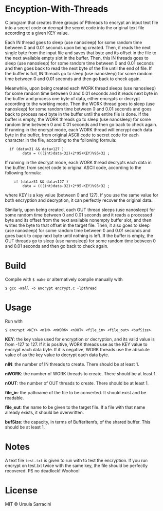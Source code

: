 # Encyption-With-Threads
C program that creates three groups of Pthreads to encrypt an input text file into a secret code or decrypt the secret code into the original text file according to a given KEY value.

Each IN thread goes to sleep (use nanosleep) for some random time between 0 and 0.01 seconds upon being created. Then, it reads the next single byte from the input file and saves that byte and its offset in the file to the next available empty slot in the buffer. Then, this IN threads goes to sleep (use nanosleep) for some random time between 0 and 0.01 seconds and then goes back to read the next byte of the file until the end of file. If the buffer is full, IN threads go to sleep (use nanosleep) for some random time between 0 and 0.01 seconds and then go back to check again.
 
Meanwhile, upon being created each WORK thread sleeps (use nanosleep) for some random time between 0 and 0.01 seconds and it reads next byte in the buffer and process one byte of data, either encrypts or decrypt according to the working mode. Then the WORK thread goes to sleep (use nanosleep) for some random time between 0 and 0.01 seconds and goes back to process next byte in the buffer until the entire file is done. If the buffer is empty, the WORK threads go to sleep (use nanosleep) for some random time between 0 and 0.01 seconds and then go back to check again.  If running in the encrypt mode, each WORK thread will encrypt each data byte in the buffer, from original ASCII code to secret code for each character in the file, according to the following formula:
 ```
   if (data>31 && data<127 )
         data = (((int)data-32)+2*95+KEY)%95+32 ;
 ```
If running in the decrypt mode, each WORK thread decrypts each data in the buffer, from secret code to original ASCII code, according to the following formula:
``` 
    if (data>31 && data<127 )
        data = (((int)data-32)+2*95-KEY)%95+32 ;
 ```
where KEY is a key value (between 0 and 127). If you use the same value for both encryption and decryption, it can perfectly recover the original data.
 
Similarly, upon being created, each OUT thread sleeps (use nanosleep) for some random time between 0 and 0.01 seconds and it reads a processed byte and its offset from the next available nonempty buffer slot, and then writes the byte to that offset in the target file. Then, it also goes to sleep (use nanosleep) for some random time between 0 and 0.01 seconds and goes back to copy next byte until nothing is left. If the buffer is empty, the OUT threads go to sleep (use nanosleep) for some random time between 0 and 0.01 seconds and then go back to check again.

# Build
Compile with ```$ make``` or alternatively compile manually with
```
$ gcc -Wall -o encrypt encrypt.c -lpthread
```

# Usage
Run with
```
$ encrypt <KEY> <nIN> <nWORK> <nOUT> <file_in> <file_out> <bufSize>
```

<b>KEY</b>: the key value used for encryption or decryption, and its valid value is from -127 to 127. If it is positive, WORK threads use  <KEY> as the KEY value to encrypt each data byte. If it is negative, WORK threads use the absolute value of <KEY> as the key value to decrypt each data byte.

<b>nIN</b>: the number of IN threads to create. There should be at least 1.

<b>nWORK</b>: the number of WORK threads to create. There should be at least 1.

<b>nOUT</b>:  the number of OUT threads to create. There should be at least 1.

<b>file_in</b>: the pathname of the file to be converted. It should exist and be readable.

<b>file_out</b>: the name to be given to the target file. If a file with that name already exists, it should be overwritten.

<b>bufSize</b>:  the capacity, in terms of BufferItem’s, of the  shared buffer. This should be at least 1.

# Notes
A text file ```test.txt``` is given to run with to test the encryption. If you run encrypt on test.txt twice with the same key, the file should be perfectly recovered. 
PS no deadlock! Woohoo!

# License
MIT © Ursula Sarracini
